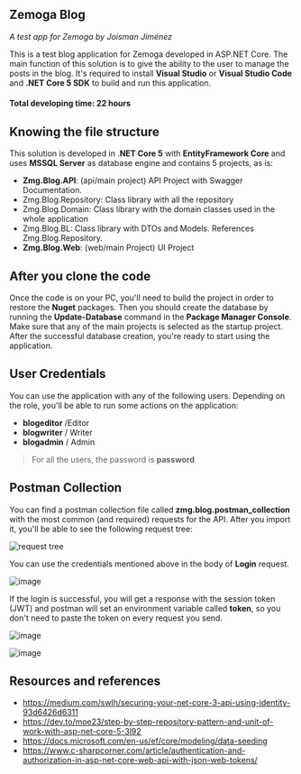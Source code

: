 ## Zemoga Blog
_A test app for Zemoga by Joisman Jiménez_

This is a test blog application for Zemoga developed in ASP.NET Core. The main function of this solution is to give the ability to the user to manage the posts in the blog. It's required to install **Visual Studio** or **Visual Studio Code** and **.NET Core 5 SDK** to build and run this application.
#### Total developing time: 22 hours 

## Knowing the file structure
This solution is developed in .**NET Core 5** with **EntityFramework Core** and uses **MSSQL Server** as database engine and contains 5 projects, as is:
- **Zmg.Blog.API**: (api/main project) API Project with Swagger Documentation.
- Zmg.Blog.Repository: Class library with all the repository 
- Zmg.Blog.Domain: Class library with the domain classes used in the whole application
- Zmg.Blog.BL: Class library with DTOs and Models. References Zmg.Blog.Repository.
- **Zmg.Blog.Web**: (web/main Project) UI Project  

## After you clone the code
Once the code is on your PC, you'll need to build the project in order to restore the **Nuget** packages. Then you should create the database by running the **Update-Database** command in the **Package Manager Console**. Make sure that any of the main projects is selected as the startup project. After the successful database creation, you're ready to start using the application.

## User Credentials
You can use the application with any of the following users. Depending on the role, you'll be able to run some actions on the application:
- **blogeditor** /Editor
- **blogwriter** / Writer
- **blogadmin** / Admin
>For all the users, the password is **password**

## Postman Collection
You can find a postman collection file called **zmg.blog.postman_collection** with the most common (and required) requests for the API. After you import it, you'll be able to see the following request tree:

![request tree](https://user-images.githubusercontent.com/43049155/138659632-a4b5445e-c38c-481b-8a2b-74c5742ab6c1.png)

You can use the credentials mentioned above in the body of **Login** request. 

![image](https://user-images.githubusercontent.com/43049155/138659684-d4f26713-ac87-4cd9-bf36-d94f47d9f787.png)

If the login is successful, you will get a response with the session token (JWT) and postman will set an environment variable called **token**, so you don't need to paste the token on every request you send.

![image](https://user-images.githubusercontent.com/43049155/138659738-d8590b09-020c-4d01-ac72-f8fdf9f014bc.png)

![image](https://user-images.githubusercontent.com/43049155/138659772-1a7482d1-eca9-4547-b87a-f4f2ec0ae2d8.png)


## Resources and references
- https://medium.com/swlh/securing-your-net-core-3-api-using-identity-93d6426d6311
- https://dev.to/moe23/step-by-step-repository-pattern-and-unit-of-work-with-asp-net-core-5-3l92
- https://docs.microsoft.com/en-us/ef/core/modeling/data-seeding
- https://www.c-sharpcorner.com/article/authentication-and-authorization-in-asp-net-core-web-api-with-json-web-tokens/

